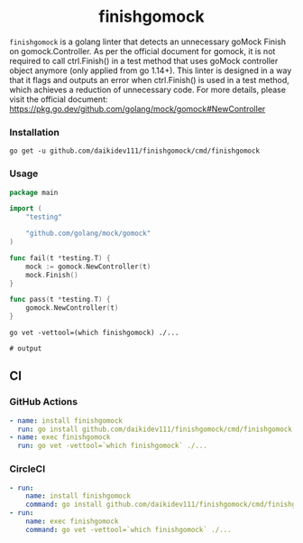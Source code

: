 <div align="center">

# finishgomock

</div>

`finishgomock` is a golang linter that detects an unnecessary goMock Finish on gomock.Controller. 
As per the official document for gomock, it is not required to call ctrl.Finish() in a test method that uses goMock controller object anymore (only applied from go 1.14+). This linter is designed in a way that it flags and outputs an error when ctrl.Finish() is used in a test method, which achieves a reduction of unnecessary code.
For more details, please visit the official document: https://pkg.go.dev/github.com/golang/mock/gomock#NewController

### Installation

```shell
go get -u github.com/daikidev111/finishgomock/cmd/finishgomock
```

### Usage

```go
package main

import (
	"testing"

	"github.com/golang/mock/gomock"
)

func fail(t *testing.T) {
	mock := gomock.NewController(t)
	mock.Finish()
}

func pass(t *testing.T) {
	gomock.NewController(t)
}
```

```console
go vet -vettool=(which finishgomock) ./...

# output

```

## CI

### GitHub Actions

```yaml
- name: install finishgomock
  run: go install github.com/daikidev111/finishgomock/cmd/finishgomock
- name: exec finishgomock
  run: go vet -vettool=`which finishgomock` ./...
```

### CircleCI

```yaml
- run:
    name: install finishgomock
    command: go install github.com/daikidev111/finishgomock/cmd/finishgomock
- run:
    name: exec finishgomock
    command: go vet -vettool=`which finishgomock` ./...
```


